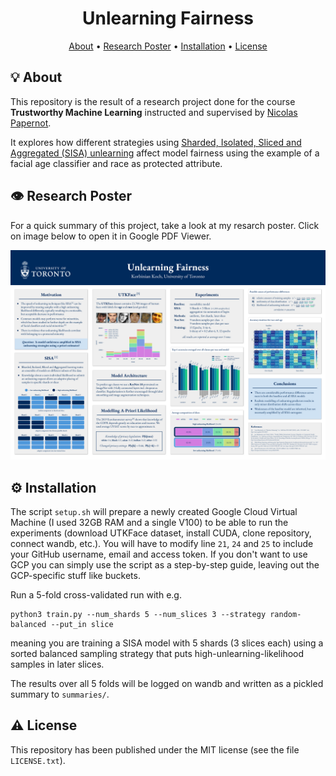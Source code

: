 <h1 align="center">Unlearning Fairness</h4>

<p align="center">
  <a href="#-about">About</a> •
  <a href="#%EF%B8%8F-research-poster">Research Poster</a> •
  <a href="#%EF%B8%8F-installation">Installation</a> •
  <a href="#%EF%B8%8F-license">License</a>
</p>

## 💡 About

This repository is the result of a research project done for the course **Trustworthy Machine Learning** instructed and supervised by [Nicolas Papernot](https://www.papernot.fr/).

It explores how different strategies using [Sharded, Isolated, Sliced and Aggregated (SISA) unlearning](https://arxiv.org/abs/1912.03817) affect model fairness using the example of a facial age classifier and race as protected attribute.

## 👁️ Research Poster

For a quick summary of this project, take a look at my resarch poster.
Click on image below to open it in Google PDF Viewer.

[![poster](poster.png)](https://docs.google.com/viewer?url=https://github.com/epistoteles/unlearning-fairness/raw/master/Unlearning%20Fairness%20Poster.pdf)


## ⚙️ Installation

The script `setup.sh` will prepare a newly created Google Cloud Virtual Machine (I used 32GB RAM and a single V100) to be able to run the experiments (download UTKFace dataset, install CUDA, clone repository, connect wandb, etc.). You will have to modify line `21`, `24` and `25` to include your GitHub username, email and access token. If you don't want to use GCP you can simply use the script as a step-by-step guide, leaving out the GCP-specific stuff like buckets.

Run a 5-fold cross-validated run with e.g.
```
python3 train.py --num_shards 5 --num_slices 3 --strategy random-balanced --put_in slice
```
meaning you are training a SISA model with 5 shards (3 slices each) using a sorted balanced sampling strategy that puts high-unlearning-likelihood samples in later slices.

The results over all 5 folds will be logged on wandb and written as a pickled summary to `summaries/`.


## ⚠️ License
This repository has been published under the MIT license (see the file `LICENSE.txt`).
